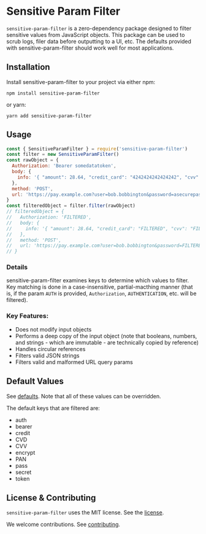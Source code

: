 # Sensitive Param Filter

`sensitive-param-filter` is a zero-dependency package designed to filter sensitive values from JavaScript objects.
This package can be used to scrub logs, filer data before outputting to a UI, etc.
The defaults provided with sensitive-param-filter should work well for most applications.

## Installation

Install sensitive-param-filter to your project via either npm:

`npm install sensitive-param-filter`

or yarn:

`yarn add sensitive-param-filter`

## Usage

```js
const { SensitiveParamFilter } = require('sensitive-param-filter')
const filter = new SensitiveParamFilter()
const rawObject = {
  Authorization: 'Bearer somedatatoken',
  body: {
    info: '{ "amount": 28.64, "credit_card": "4242424242424242", "cvv": "123" }'
  },
  method: 'POST',
  url: 'https://pay.example.com?user=bob.bobbington&password=asecurepassword1234'
}
const filteredObject = filter.filter(rawObject)
// filteredObject = {
//   Authorization: 'FILTERED',
//   body: {
//     info: '{ "amount": 28.64, "credit_card": "FILTERED", "cvv": "FILTERED" }'
//   },
//   method: 'POST',
//   url: 'https://pay.example.com?user=bob.bobbington&password=FILTERED'
// }
```

### Details

sensitive-param-filter examines keys to determine which values to filter.
Key matching is done in a case-insensitive, partial-macthing manner (that is, if the param `AUTH` is provided, `Authorization`, `AUTHENTICATION`, etc. will be filtered).

### Key Features:

 * Does not modify input objects
 * Performs a deep copy of the input object (note that booleans, numbers, and strings - which are immutable - are technically copied by reference)
 * Handles circular references
 * Filters valid JSON strings
 * Filters valid and malformed URL query params

## Default Values

See [defaults](src/defaults.js).
Note that all of these values can be overridden.

The default keys that are filtered are:

* auth
* bearer
* credit
* CVD
* CVV
* encrypt
* PAN
* pass
* secret
* token

## License & Contributing

`sensitive-param-filter` uses the MIT license.
See the [license](LICENSE).

We welcome contributions.
See [contributing](CONTRIBUTING.md).
